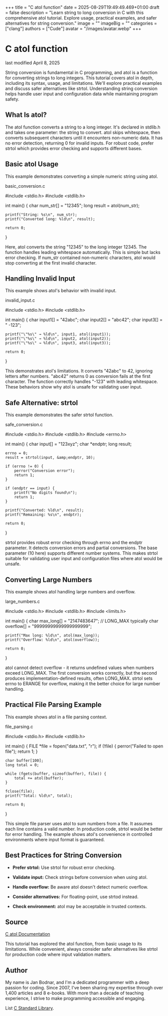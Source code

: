 +++
title = "C atol function"
date = 2025-08-29T19:49:49.469+01:00
draft = false
description = "Learn string to long conversion in C with this comprehensive atol tutorial. Explore usage, practical examples, and safer alternatives for string conversion."
image = ""
imageBig = ""
categories = ["clang"]
authors = ["Cude"]
avatar = "/images/avatar.webp"
+++

# C atol function

last modified April 8, 2025

String conversion is fundamental in C programming, and atol is a
function for converting strings to long integers. This tutorial covers
atol in depth, including its syntax, usage, and limitations.
We'll explore practical examples and discuss safer alternatives like
strtol. Understanding string conversion helps handle user input
and configuration data while maintaining program safety.

## What Is atol?

The atol function converts a string to a long integer. It's declared
in stdlib.h and takes one parameter: the string to convert.
atol skips whitespace, then converts subsequent characters until
it encounters non-numeric data. It has no error detection, returning 0 for
invalid inputs. For robust code, prefer strtol which provides
error checking and supports different bases.

## Basic atol Usage

This example demonstrates converting a simple numeric string using
atol.

basic_conversion.c
  

#include &lt;stdio.h&gt;
#include &lt;stdlib.h&gt;

int main() {
    char num_str[] = "12345";
    long result = atol(num_str);

    printf("String: %s\n", num_str);
    printf("Converted long: %ld\n", result);

    return 0;
}

Here, atol converts the string "12345" to the long integer 12345.
The function handles leading whitespace automatically. This is simple but lacks
error checking. If num_str contained non-numeric characters,
atol would stop converting at the first invalid character.

## Handling Invalid Input

This example shows atol's behavior with invalid input.

invalid_input.c
  

#include &lt;stdio.h&gt;
#include &lt;stdlib.h&gt;

int main() {
    char input1[] = "42abc";
    char input2[] = "abc42";
    char input3[] = "   -123";

    printf("\"%s\" → %ld\n", input1, atol(input1));
    printf("\"%s\" → %ld\n", input2, atol(input2));
    printf("\"%s\" → %ld\n", input3, atol(input3));

    return 0;
}

This demonstrates atol's limitations. It converts "42abc" to 42,
ignoring letters after numbers. "abc42" returns 0 as conversion fails at the
first character. The function correctly handles "-123" with leading whitespace.
These behaviors show why atol is unsafe for validating user input.

## Safe Alternative: strtol

This example demonstrates the safer strtol function.

safe_conversion.c
  

#include &lt;stdio.h&gt;
#include &lt;stdlib.h&gt;
#include &lt;errno.h&gt;

int main() {
    char input[] = "123xyz";
    char *endptr;
    long result;

    errno = 0;
    result = strtol(input, &amp;endptr, 10);

    if (errno != 0) {
        perror("Conversion error");
        return 1;
    }

    if (endptr == input) {
        printf("No digits found\n");
        return 1;
    }

    printf("Converted: %ld\n", result);
    printf("Remaining: %s\n", endptr);

    return 0;
}

strtol provides robust error checking through errno and
the endptr parameter. It detects conversion errors and partial
conversions. The base parameter (10 here) supports different number systems.
This makes strtol suitable for validating user input and
configuration files where atol would be unsafe.

## Converting Large Numbers

This example shows atol handling large numbers and overflow.

large_numbers.c
  

#include &lt;stdio.h&gt;
#include &lt;stdlib.h&gt;
#include &lt;limits.h&gt;

int main() {
    char max_long[] = "2147483647";   // LONG_MAX typically
    char overflow[] = "99999999999999999999";

    printf("Max long: %ld\n", atol(max_long));
    printf("Overflow: %ld\n", atol(overflow));

    return 0;
}

atol cannot detect overflow - it returns undefined values when
numbers exceed LONG_MAX. The first conversion works correctly,
but the second produces implementation-defined results, often LONG_MAX.
strtol sets errno to ERANGE for overflow,
making it the better choice for large number handling.

## Practical File Parsing Example

This example shows atol in a file parsing context.

file_parsing.c
  

#include &lt;stdio.h&gt;
#include &lt;stdlib.h&gt;

int main() {
    FILE *file = fopen("data.txt", "r");
    if (!file) {
        perror("Failed to open file");
        return 1;
    }

    char buffer[100];
    long total = 0;

    while (fgets(buffer, sizeof(buffer), file)) {
        total += atol(buffer);
    }

    fclose(file);
    printf("Total: %ld\n", total);

    return 0;
}

This simple file parser uses atol to sum numbers from a file.
It assumes each line contains a valid number. In production code,
strtol would be better for error handling. The example shows
atol's convenience in controlled environments where input
format is guaranteed.

## Best Practices for String Conversion

- **Prefer strtol:** Use strtol for robust error checking.

- **Validate input:** Check strings before conversion when using atol.

- **Handle overflow:** Be aware atol doesn't detect numeric overflow.

- **Consider alternatives:** For floating-point, use strtod instead.

- **Check environment:** atol may be acceptable in trusted contexts.

## Source

[C atol Documentation](https://en.cppreference.com/w/c/string/byte/atol)

This tutorial has explored the atol function, from basic usage to
its limitations. While convenient, always consider safer alternatives like
strtol for production code where input validation matters.

## Author

My name is Jan Bodnar, and I'm a dedicated programmer with a deep passion for
coding. Since 2007, I've been sharing my expertise through over 1,400 articles
and 8 e-books. With more than a decade of teaching experience, I strive to make
programming accessible and engaging.

List [C Standard Library](/all/#clang-std).